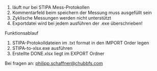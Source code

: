 1. läuft nur bei STIPA Mess-Protokollen
2. Kommentarfeld beim speichern der Messung muss ausgefüllt sein
3. Zyklische Messungen werden nicht unterstützt
4. Exportdatei wird bei jedem ausführen der .exe überschrieben!

Funktionsablauf
1. STIPA-Protokolldateien im .txt format in den IMPORT Order legen
2. STIPA-to-xlsx.exe ausführen
3. Erstellte DONE.xlsx liegt im EXPORT Ordner

Bei fragen an: philipp.schaffner@chubbfs.com
